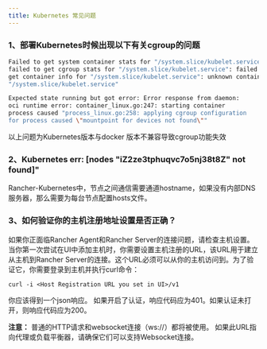 ```yaml
---
title: Kubernetes 常见问题
---
```



### 1、部署Kubernetes时候出现以下有关cgroup的问题

```bash
Failed to get system container stats for "/system.slice/kubelet.service": 
failed to get cgroup stats for "/system.slice/kubelet.service": failed to 
get container info for "/system.slice/kubelet.service": unknown container 
"/system.slice/kubelet.service"
```

```bash
Expected state running but got error: Error response from daemon: 
oci runtime error: container_linux.go:247: starting container 
process caused "process_linux.go:258: applying cgroup configuration 
for process caused \"mountpoint for devices not found\""
```
以上问题为Kubernetes版本与docker 版本不兼容导致cgroup功能失效

### 2、Kubernetes  err: [nodes \"iZ2ze3tphuqvc7o5nj38t8Z\" not found]"

Rancher-Kubernetes中，节点之间通信需要通道hostname，如果没有内部DNS服务器，那么需要为每台节点配置hosts文件。

### 3、如何验证你的主机注册地址设置是否正确？

如果你正面临Rancher Agent和Rancher Server的连接问题，请检查主机设置。当你第一次尝试在UI中添加主机时，你需要设置主机注册的URL，该URL用于建立从主机到Rancher Server的连接。这个URL必须可以从你的主机访问到。为了验证它，你需要登录到主机并执行curl命令：

```
curl -i <Host Registration URL you set in UI>/v1
```
你应该得到一个json响应。 如果开启了认证，响应代码应为401。如果认证未打开，则响应代码应为200。

**注意：** 普通的HTTP请求和websocket连接（ws://）都将被使用。 如果此URL指向代理或负载平衡器，请确保它们可以支持Websocket连接。

